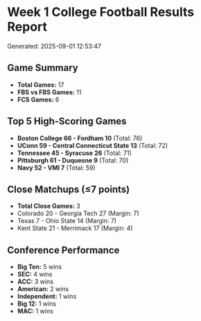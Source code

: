 # Week 1 College Football Results Report
Generated: 2025-09-01 12:53:47

## Game Summary
- **Total Games:** 17
- **FBS vs FBS Games:** 11
- **FCS Games:** 6

## Top 5 High-Scoring Games
- **Boston College 66 - Fordham 10** (Total: 76)
- **UConn 59 - Central Connecticut State 13** (Total: 72)
- **Tennessee 45 - Syracuse 26** (Total: 71)
- **Pittsburgh 61 - Duquesne 9** (Total: 70)
- **Navy 52 - VMI 7** (Total: 59)

## Close Matchups (≤7 points)
- **Total Close Games:** 3
- Colorado 20 - Georgia Tech 27 (Margin: 7)
- Texas 7 - Ohio State 14 (Margin: 7)
- Kent State 21 - Merrimack 17 (Margin: 4)

## Conference Performance
- **Big Ten:** 5 wins
- **SEC:** 4 wins
- **ACC:** 3 wins
- **American:** 2 wins
- **Independent:** 1 wins
- **Big 12:** 1 wins
- **MAC:** 1 wins

